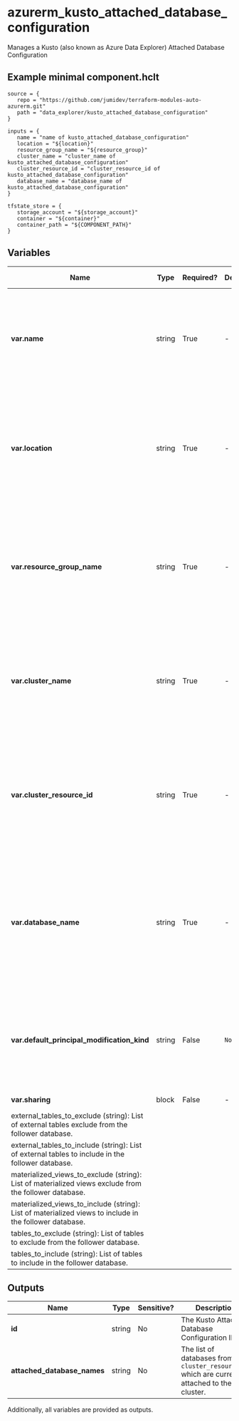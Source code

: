 # azurerm_kusto_attached_database_configuration

Manages a Kusto (also known as Azure Data Explorer) Attached Database Configuration

## Example minimal component.hclt

```hcl
source = {
   repo = "https://github.com/jumidev/terraform-modules-auto-azurerm.git" 
   path = "data_explorer/kusto_attached_database_configuration" 
}

inputs = {
   name = "name of kusto_attached_database_configuration" 
   location = "${location}" 
   resource_group_name = "${resource_group}" 
   cluster_name = "cluster_name of kusto_attached_database_configuration" 
   cluster_resource_id = "cluster_resource_id of kusto_attached_database_configuration" 
   database_name = "database_name of kusto_attached_database_configuration" 
}

tfstate_store = {
   storage_account = "${storage_account}" 
   container = "${container}" 
   container_path = "${COMPONENT_PATH}" 
}

```

## Variables

| Name | Type | Required? |  Default  |  possible values |  Description |
| ---- | ---- | --------- |  ----------- | ----------- | ----------- |
| **var.name** | string | True | -  |  -  |  The name of the Kusto Attached Database Configuration to create. Changing this forces a new resource to be created. | 
| **var.location** | string | True | -  |  -  |  Specifies the location of the Kusto Cluster for which the configuration will be created. Changing this forces a new resource to be created. | 
| **var.resource_group_name** | string | True | -  |  -  |  Specifies the resource group of the Kusto Cluster for which the configuration will be created. Changing this forces a new resource to be created. | 
| **var.cluster_name** | string | True | -  |  -  |  Specifies the name of the Kusto Cluster for which the configuration will be created. Changing this forces a new resource to be created. | 
| **var.cluster_resource_id** | string | True | -  |  -  |  The resource id of the cluster where the databases you would like to attach reside. Changing this forces a new resource to be created. | 
| **var.database_name** | string | True | -  |  -  |  The name of the database which you would like to attach, use * if you want to follow all current and future databases. Changing this forces a new resource to be created. | 
| **var.default_principal_modification_kind** | string | False | `None`  |  `None`, `Replace`, `Union`  |  The default principals modification kind. Valid values are: `None` (default), `Replace` and `Union`. Defaults to `None`. | 
| **var.sharing** | block | False | -  |  -  |  A `sharing` block. | | `sharing` block structure: || 
|   external_tables_to_exclude (string): List of external tables exclude from the follower database. ||
|   external_tables_to_include (string): List of external tables to include in the follower database. ||
|   materialized_views_to_exclude (string): List of materialized views exclude from the follower database. ||
|   materialized_views_to_include (string): List of materialized views to include in the follower database. ||
|   tables_to_exclude (string): List of tables to exclude from the follower database. ||
|   tables_to_include (string): List of tables to include in the follower database. ||




## Outputs

| Name | Type | Sensitive? | Description |
| ---- | ---- | --------- | --------- |
| **id** | string | No  | The Kusto Attached Database Configuration ID. | 
| **attached_database_names** | string | No  | The list of databases from the `cluster_resource_id` which are currently attached to the cluster. | 

Additionally, all variables are provided as outputs.
